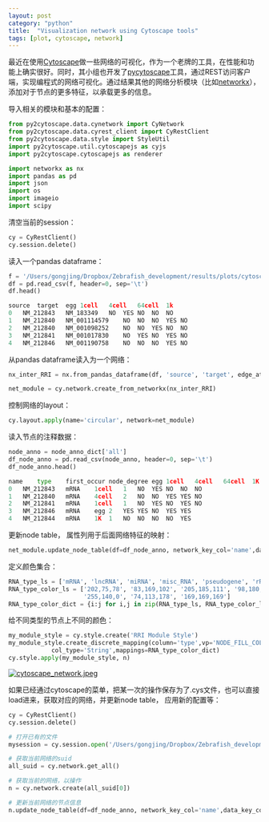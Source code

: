 ```yaml
---
layout: post
category: "python"
title:  "Visualization network using Cytoscape tools"
tags: [plot, cytoscape, network]
---
```


最近在使用[Cytoscape](http://www.cytoscape.org/)做一些网络的可视化，作为一个老牌的工具，在性能和功能上确实很好。同时，其小组也开发了[pycytoscape](https://py2cytoscape.readthedocs.io/en/latest/)工具，通过REST访问客户端，实现编程式的网络可视化。通过结果其他的网络分析模块（比如[networkx](https://networkx.github.io/)），添加对于节点的更多特征，以承载更多的信息。

导入相关的模块和基本的配置：

~~~python
from py2cytoscape.data.cynetwork import CyNetwork
from py2cytoscape.data.cyrest_client import CyRestClient
from py2cytoscape.data.style import StyleUtil
import py2cytoscape.util.cytoscapejs as cyjs
import py2cytoscape.cytoscapejs as renderer

import networkx as nx
import pandas as pd
import json
import os
import imageio
import scipy
~~~

清空当前的session：

~~~python
cy = CyRestClient()
cy.session.delete()
~~~

读入一个pandas dataframe：

~~~python
f = '/Users/gongjing/Dropbox/Zebrafish_development/results/plots/cytoscape/nx_merge_12345.txt'
df = pd.read_csv(f, header=0, sep='\t')
df.head()

source	target	egg	1cell	4cell	64cell	1k
0	NM_212843	NM_183349	NO	YES	NO	NO	NO
1	NM_212840	NM_001114579	NO	NO	NO	YES	NO
2	NM_212840	NM_001098252	NO	NO	YES	NO	NO
3	NM_212841	NM_001017830	NO	YES	NO	YES	NO
4	NM_212846	NM_001190758	NO	NO	NO	YES	NO
~~~

从pandas dataframe读入为一个网络：

~~~python
nx_inter_RRI = nx.from_pandas_dataframe(df, 'source', 'target', edge_attr=['egg', '1cell', '4cell','64cell', '1k'])

net_module = cy.network.create_from_networkx(nx_inter_RRI)
~~~

控制网络的layout：

~~~python
cy.layout.apply(name='circular', network=net_module)
~~~

读入节点的注释数据：

~~~python
node_anno = node_anno_dict['all']
df_node_anno = pd.read_csv(node_anno, header=0, sep='\t')
df_node_anno.head()

name	type	first_occur	node_degree	egg	1cell	4cell	64cell	1K
0	NM_212843	mRNA	1cell	1	NO	YES	NO	NO	NO
1	NM_212840	mRNA	4cell	2	NO	NO	YES	YES	NO
2	NM_212841	mRNA	1cell	1	NO	YES	NO	YES	NO
3	NM_212846	mRNA	egg	2	YES	YES	NO	YES	YES
4	NM_212844	mRNA	1K	1	NO	NO	NO	NO	YES
~~~

更新node table， 属性列用于后面网络特征的映射：

~~~python
net_module.update_node_table(df=df_node_anno, network_key_col='name',data_key_col='name')
~~~

定义颜色集合：

~~~python
RNA_type_ls = ['mRNA', 'lncRNA', 'miRNA', 'misc_RNA', 'pseudogene', 'rRNA', 'snRNA', 'snoRNA', 'other']
RNA_type_color_ls = ['202,75,78', '83,169,102', '205,185,111', '98,180,208', '129,112,182', '238,130,238', 
                     '255,140,0', '74,113,178', '169,169,169']
RNA_type_color_dict = {i:j for i,j in zip(RNA_type_ls, RNA_type_color_ls)}
~~~

给不同类型的节点上不同的颜色：

~~~python
my_module_style = cy.style.create('RRI Module Style')
my_module_style.create_discrete_mapping(column='type',vp='NODE_FILL_COLOR',
            col_type='String',mappings=RNA_type_color_dict)
cy.style.apply(my_module_style, n)
~~~

[![cytoscape_network.jpeg](https://i.loli.net/2018/03/21/5ab2477117e62.jpeg)](https://i.loli.net/2018/03/21/5ab2477117e62.jpeg)


如果已经通过cytoscape的菜单，把某一次的操作保存为了.cys文件，也可以直接load进来，获取对应的网络，并更新node table， 应用新的配置等：

~~~python
cy = CyRestClient()
cy.session.delete()

# 打开已有的文件
mysession = cy.session.open('/Users/gongjing/Dropbox/Zebrafish_development/results/plots/cytoscape/all_dynamic_network.cys')

# 获取当前网络的suid
all_suid = cy.network.get_all()

# 获取当前的网络，以操作
n = cy.network.create(all_suid[0])

# 更新当前网络的节点信息
n.update_node_table(df=df_node_anno, network_key_col='name',data_key_col='name')
~~~